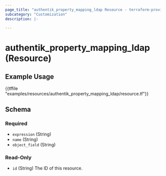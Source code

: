 ```yaml
---
page_title: "authentik_property_mapping_ldap Resource - terraform-provider-authentik"
subcategory: "Customization"
description: |-
  
---
```


# authentik_property_mapping_ldap (Resource)



## Example Usage

{{tffile "examples/resources/authentik_property_mapping_ldap/resource.tf"}}

<!-- schema generated by tfplugindocs -->
## Schema

### Required

- `expression` (String)
- `name` (String)
- `object_field` (String)

### Read-Only

- `id` (String) The ID of this resource.


